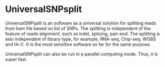 #        UniversalSNPsplit 
UniversalSNPsplit is an software as a universal solution for splitting reads from bam file based on list of SNPs. The splitting is independent of the feature of reads alignment, such as indel, splicing, pair-end. The splitting is aslo independent of library type, for example, RNA-seq, Chip-seq, WGBS and Hi-C. It is the most sensitive software so far for the same purpose.

UniversalSNPsplit can also be run in a parallel computing mode. Thus, it is super fast.
